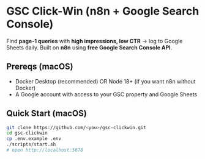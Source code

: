 # GSC Click-Win (n8n + Google Search Console)

Find **page-1 queries** with **high impressions, low CTR** → log to Google Sheets daily.
Built on **n8n** using **free Google Search Console API**.

## Prereqs (macOS)
- Docker Desktop (recommended) OR Node 18+ (if you want n8n without Docker)
- A Google account with access to your GSC property and Google Sheets

## Quick Start (macOS)
```bash
git clone https://github.com/<you>/gsc-clickwin.git
cd gsc-clickwin
cp .env.example .env
./scripts/start.sh
# open http://localhost:5678
